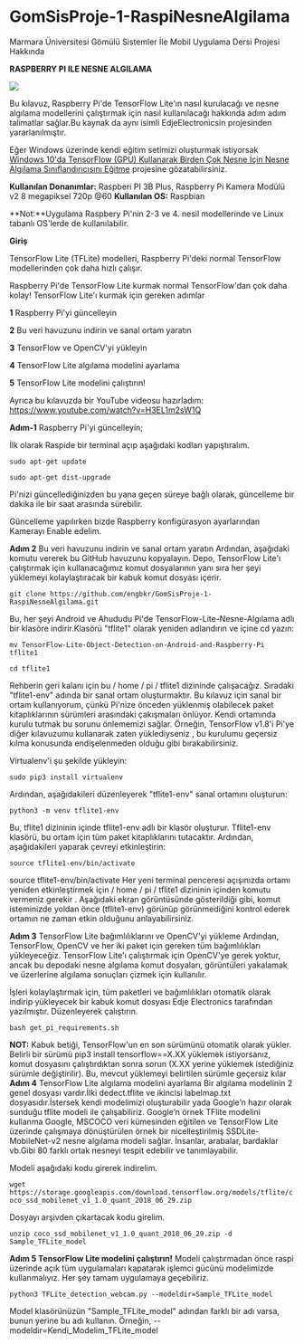 # GomSisProje-1-RaspiNesneAlgilama
Marmara Üniversitesi Gömülü Sistemler İle Mobil Uygulama Dersi Projesi Hakkında

****RASPBERRY PI ILE NESNE ALGILAMA****

![](https://github.com/engbkr/GomSisProje-1-RaspiNesneAlgilama/blob/master/imagepy%20for%20raspi.PNG)

Bu kılavuz, Raspberry Pi'de TensorFlow Lite'ın nasıl kurulacağı ve nesne algılama modellerini çalıştırmak için nasıl kullanılacağı hakkında adım adım talimatlar sağlar.Bu kaynak da aynı isimli EdjeElectronicsin projesinden yararlanılmıştır.

Eğer Windows üzerinde kendi eğitim setimizi oluşturmak istiyorsak [ Windows 10'da TensorFlow (GPU) Kullanarak Birden Çok Nesne İçin Nesne Algılama Sınıflandırıcısını Eğitme](https://github.com/engbkr/GomSisProje-2-Kendi_Egitim_Setini_Olustur) projesine gözatabilirsiniz.

**Kullanılan Donanımlar:**
Raspberi PI 3B Plus, Raspberry Pi Kamera Modülü v2 8 megapiksel 720p @60
**Kullanılan OS:**
Raspbian 

**Not:**Uygulama Raspbery Pi'nin 2-3 ve 4. nesil modellerinde ve Linux tabanlı OS'lerde de kullanılabilir.

****Giriş****

TensorFlow Lite (TFLite) modelleri, Raspberry Pi'deki normal TensorFlow modellerinden çok daha hızlı çalışır.



Raspberry Pi'de TensorFlow Lite kurmak normal TensorFlow'dan çok daha kolay! TensorFlow Lite'ı kurmak için gereken adımlar 

**1**  Raspberry Pi'yi güncelleyin

**2**  Bu veri havuzunu indirin ve sanal ortam yaratın

**3**  TensorFlow ve OpenCV'yi yükleyin

**4**  TensorFlow Lite algılama modelini ayarlama

**5**  TensorFlow Lite modelini çalıştırın!


Ayrıca bu kılavuzda  bir YouTube videosu hazırladım: https://www.youtube.com/watch?v=H3EL1m2sW1Q

**Adım-1** Raspberry Pi'yi güncelleyin;

İlk olarak Raspide bir terminal açıp aşağıdaki kodları yapıştıralım.

`sudo apt-get update`

`sudo apt-get dist-upgrade`

Pi'nizi güncellediğinizden bu yana geçen süreye bağlı olarak, güncelleme bir dakika ile bir saat arasında sürebilir.

Güncelleme yapılırken bizde Raspberry konfigürasyon ayarlarından Kamerayı Enable edelim.

**Adım 2** Bu veri havuzunu indirin ve sanal ortam yaratın
Ardından, aşağıdaki komutu vererek bu GitHub havuzunu kopyalayın. Depo, TensorFlow Lite'ı çalıştırmak için kullanacağımız komut dosyalarının yanı sıra her şeyi yüklemeyi kolaylaştıracak bir kabuk komut dosyası içerir. 

`git clone https://github.com/engbkr/GomSisProje-1-RaspiNesneAlgilama.git` 

Bu, her şeyi Android ve Ahududu Pi'de TensorFlow-Lite-Nesne-Algılama adlı bir klasöre indirir.Klasörü "tflite1" olarak yeniden adlandırın ve içine cd yazın:

`mv TensorFlow-Lite-Object-Detection-on-Android-and-Raspberry-Pi tflite1`

`cd tflite1`

Rehberin geri kalanı için bu / home / pi / tflite1 dizininde çalışacağız. Sıradaki "tflite1-env" adında bir sanal ortam oluşturmaktır.
Bu kılavuz için sanal bir ortam kullanıyorum, çünkü Pi'nize önceden yüklenmiş olabilecek paket kitaplıklarının sürümleri arasındaki çakışmaları önlüyor. Kendi ortamında kurulu tutmak bu sorunu önlememizi sağlar. Örneğin, TensorFlow v1.8'i Pi'ye diğer kılavuzumu kullanarak zaten yüklediyseniz , bu kurulumu geçersiz kılma konusunda endişelenmeden olduğu gibi bırakabilirsiniz.

Virtualenv'i şu şekilde yükleyin:

`sudo pip3 install virtualenv`

Ardından, aşağıdakileri düzenleyerek "tflite1-env" sanal ortamını oluşturun:

`python3 -m venv tflite1-env`

Bu, tflite1 dizininin içinde tflite1-env adlı bir klasör oluşturur. Tflite1-env klasörü, bu ortam için tüm paket kitaplıklarını tutacaktır. Ardından, aşağıdakileri yaparak çevreyi etkinleştirin:

`source tflite1-env/bin/activate`

source tflite1-env/bin/activate Her yeni terminal penceresi açışınızda ortamı yeniden etkinleştirmek için / home / pi / tflite1 dizininin içinden komutu vermeniz gerekir . Aşağıdaki ekran görüntüsünde gösterildiği gibi, komut isteminizde yoldan önce (tflite1-env) görünüp görünmediğini kontrol ederek ortamın ne zaman etkin olduğunu anlayabilirsiniz.


**Adım 3** TensorFlow Lite bağımlılıklarını ve OpenCV'yi yükleme
Ardından, TensorFlow, OpenCV ve her iki paket için gereken tüm bağımlılıkları yükleyeceğiz. TensorFlow Lite'ı çalıştırmak için OpenCV'ye gerek yoktur, ancak bu depodaki nesne algılama komut dosyaları, görüntüleri yakalamak ve üzerlerine algılama sonuçları çizmek için kullanılır.

İşleri kolaylaştırmak için, tüm paketleri ve bağımlılıkları otomatik olarak indirip yükleyecek bir kabuk komut dosyası Edje Electronics tarafından yazılmıştır. Düzenleyerek çalıştırın.

`bash get_pi_requirements.sh`

**NOT:** Kabuk betiği, TensorFlow'un en son sürümünü otomatik olarak yükler. Belirli bir sürümü pip3 install tensorflow==X.XX yüklemek istiyorsanız, komut dosyasını çalıştırdıktan sonra sorun (X.XX yerine yüklemek istediğiniz sürümle değiştirilir). Bu, mevcut yüklemeyi belirtilen sürümle geçersiz kılar
**Adım 4** TensorFlow Lite algılama modelini ayarlama
Bir algılama modelinin 2 genel dosyası vardır.İlki dedect.tflite ve ikincisi labelmap.txt dosyasıdır.İstersek kendi modelimizi oluşturabilir yada Google’n hazır olarak sunduğu tflite modeli ile çalışabiliriz.
Google’n örnek TFlite modelini kullanma
Google, MSCOCO veri kümesinden eğitilen ve TensorFlow Lite üzerinde çalışmaya dönüştürülen örnek bir nicelleştirilmiş SSDLite-MobileNet-v2 nesne algılama modeli sağlar. İnsanlar, arabalar, bardaklar vb.Gibi 80 farklı ortak nesneyi tespit edebilir ve tanımlayabilir.

Modeli aşağıdaki kodu girerek indirelim.

`wget https://storage.googleapis.com/download.tensorflow.org/models/tflite/coco_ssd_mobilenet_v1_1.0_quant_2018_06_29.zip`

Dosyayı arşivden çıkartacak kodu girelim.

`unzip coco_ssd_mobilenet_v1_1.0_quant_2018_06_29.zip -d Sample_TFLite_model`

**Adım 5 TensorFlow Lite modelini çalıştırın!**
Modeli çalıştırmadan önce raspi üzerinde açık tüm uygulamaları kapatarak işlemci gücünü modelimizde kullanmalıyız. Her şey tamam uygulamaya geçebiliriz.

`python3 TFLite_detection_webcam.py --modeldir=Sample_TFLite_model`

Model klasörünüzün "Sample_TFLite_model" adından farklı bir adı varsa, bunun yerine bu adı kullanın. Örneğin, --modeldir=Kendi_Modelim_TFLite_model
